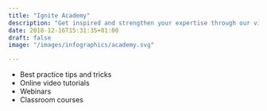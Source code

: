 ```yaml
---
title: "Ignite Academy"
description: "Get inspired and strengthen your expertise through our videos and custom training courses within strategic sourcing"
date: 2018-12-16T15:31:35+01:00
draft: false
image: "/images/infographics/academy.svg"

---
```


+ <i class="fas fa-award" style="color: #31B096"></i>Best practice tips and tricks
+ <i class="fas fa-play-circle" style="color: #31B096"></i></span>Online video tutorials​
+ <i class="fas fa-indent" style="color: #31B096"></i></span>Webinars
+ <i class="fas fa-chalkboard-teacher" style="color: #31B096"></i></span>Classroom courses​

